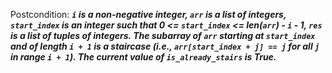 Postcondition: ***`i` is a non-negative integer, `arr` is a list of integers, `start_index` is an integer such that 0 <= `start_index` <= len(`arr`) - `i` - 1, `res` is a list of tuples of integers. The subarray of `arr` starting at `start_index` and of length `i + 1` is a staircase (i.e., `arr[start_index + j] == j` for all `j` in range `i + 1`). The current value of `is_already_stairs` is True.***